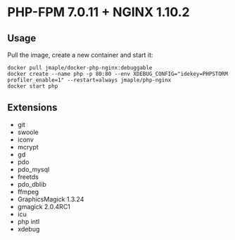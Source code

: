 # PHP-FPM 7.0.11 + NGINX 1.10.2

## Usage

Pull the image, create a new container and start it:

```
docker pull jmaple/docker-php-nginx:debuggable
docker create --name php -p 80:80 --env XDEBUG_CONFIG="idekey=PHPSTORM profiler_enable=1" --restart=always jmaple/php-nginx
docker start php
```

## Extensions

* git
* swoole
* iconv
* mcrypt
* gd
* pdo
* pdo_mysql
* freetds
* pdo_dblib
* ffmpeg
* GraphicsMagick 1.3.24
* gmagick 2.0.4RC1
* icu
* php intl
* xdebug
